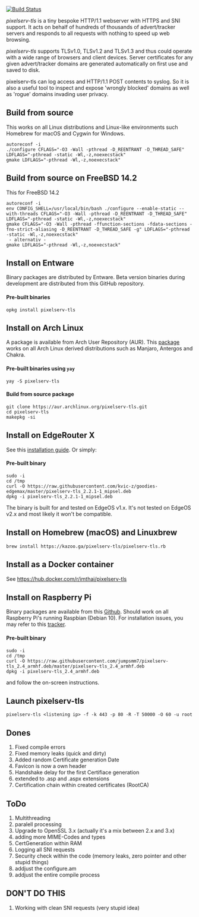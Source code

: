 [![Build Status](https://travis-ci.org/kvic-z/pixelserv-tls.svg?branch=master)](https://travis-ci.org/kvic-z/pixelserv-tls)


_pixelserv-tls_ is a tiny bespoke HTTP/1.1 webserver with HTTPS and SNI support. It acts on behalf of hundreds of thousands of advert/tracker servers and responds to all requests with  nothing  to  speed  up  web browsing.

_pixelserv-tls_  supports TLSv1.0, TLSv1.2 and TLSv1.3 and thus could operate with a wide range of browsers and client devices.  Server  certificates  for any  given  advert/tracker domains are generated automatically on first use and saved to disk.

pixelserv-tls can log access and HTTP/1.1 POST contents to syslog. So it  is  also  a  useful  tool  to  inspect and expose 'wrongly blocked' domains as well as 'rogue' domains invading user privacy.

## Build from source

This works on all Linux distributions and Linux-like environments such Homebrew for macOS and Cygwin for Windows.

````
autoreconf -i
./configure CFLAGS="-O3 -Wall -pthread -D_REENTRANT -D_THREAD_SAFE" LDFLAGS="-pthread -static -Wl,-z,noexecstack"
gmake LDFLAGS="-pthread -Wl,-z,noexecstack"
````

## Build from source on FreeBSD 14.2

This for FreeBSD 14.2

````
autoreconf -i
env CONFIG_SHELL=/usr/local/bin/bash ./configure --enable-static --with-threads CFLAGS="-O3 -Wall -pthread -D_REENTRANT -D_THREAD_SAFE" LDFLAGS="-pthread -static -Wl,-z,noexecstack"
gmake CFLAGS="-O3 -Wall -pthread -ffunction-sections -fdata-sections -fno-strict-aliasing -D_REENTRANT -D_THREAD_SAFE -g" LDFLAGS="-pthread -static -Wl,-z,noexecstack"
 - alternativ -
gmake LDFLAGS="-pthread -Wl,-z,noexecstack"
````

## Install on Entware

Binary packages are distributed by Entware. Beta version binaries during development are distributed from this GitHub repository.

#### Pre-built binaries
````
opkg install pixelserv-tls
````

## Install on Arch Linux

A package is available from Arch User Repository (AUR). This [package](https://aur.archlinux.org/packages/pixelserv-tls/) works on all Arch Linux derived distributions such as Manjaro, Antergos and Chakra.

#### Pre-built binaries using `yay`
````
yay -S pixelserv-tls
````
#### Build from source package
````
git clone https://aur.archlinux.org/pixelserv-tls.git
cd pixelserv-tls
makepkg -si
````

## Install on EdgeRouter X

See this [installation guide](https://kazoo.ga/run-pixelserv-tls-on-erx/). Or simply:

#### Pre-built binary
````
sudo -i
cd /tmp
curl -O https://raw.githubusercontent.com/kvic-z/goodies-edgemax/master/pixelserv-tls_2.2.1-1_mipsel.deb
dpkg -i pixelserv-tls_2.2.1-1_mipsel.deb
````
The binary is built for and tested on EdgeOS v1.x. It's not tested on EdgeOS v2.x and most likely it won't be compatible.

## Install on Homebrew (macOS) and Linuxbrew

```
brew install https://kazoo.ga/pixelserv-tls/pixelserv-tls.rb
```

## Install as a Docker container

See https://hub.docker.com/r/imthai/pixelserv-tls

## Install on Raspberry Pi

Binary packages are available from this [Github](https://github.com/jumpsmm7/). Should work on all Raspberry Pi's running Raspbian (Debian 10). For installation issues, you may refer to this [tracker](https://github.com/kvic-z/pixelserv-tls/issues/32).

#### Pre-built binary
````
sudo -i
cd /tmp
curl -O https://raw.githubusercontent.com/jumpsmm7/pixelserv-tls_2.4_armhf.deb/master/pixelserv-tls_2.4_armhf.deb
dpkg -i pixelserv-tls_2.4_armhf.deb
````
and follow the on-screen instructions.

## Launch pixelserv-tls
````
pixelserv-tls <listening ip> -f -k 443 -p 80 -R -T 50000 -O 60 -u root
````

## Dones
1. Fixed compile errors
2. Fixed memory leaks (quick and dirty)
3. Added random Certificate generation Date
4. Favicon is now a own header
5. Handshake delay for the first Certifiace generation
6. extended to .asp and .aspx extensions
7. Certification chain within created certificates (RootCA)

## ToDo
1. Multithreading
2. paralell processing
3. Upgrade to OpenSSL 3.x (actually it's a mix between 2.x and 3.x)
4. adding more MIME-Codes and types
5. CertGeneration within RAM
6. Logging all SNI requests
7. Security check within the code (memory leaks, zero pointer and other stupid things)
8. addjust the configure.am
9. addjust the entire compile process

## DON'T DO THIS
1. Working with clean SNI requests (very stupid idea)
